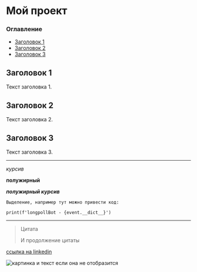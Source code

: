 # Мой проект

### Оглавление
- [Заголовок 1](#заголовок-1)
- [Заголовок 2](#заголовок-2)
- [Заголовок 3](#заголовок-3)

## Заголовок 1
Текст заголовка 1.

## Заголовок 2
Текст заголовка 2.

## Заголовок 3
Текст заголовка 3.


***

_курсив_

__полужирный__

___полужирный курсив___

```
Выделение, например тут можно привести код:

print(f'longpollBot - {event.__dict__}')
```

___ 


> Цитата
> 
> И продолжение цитаты


[ссылка на linkedin](https://www.linkedin.com/in/holopen/)


![картинка и текст если она не отобразится](image.png)